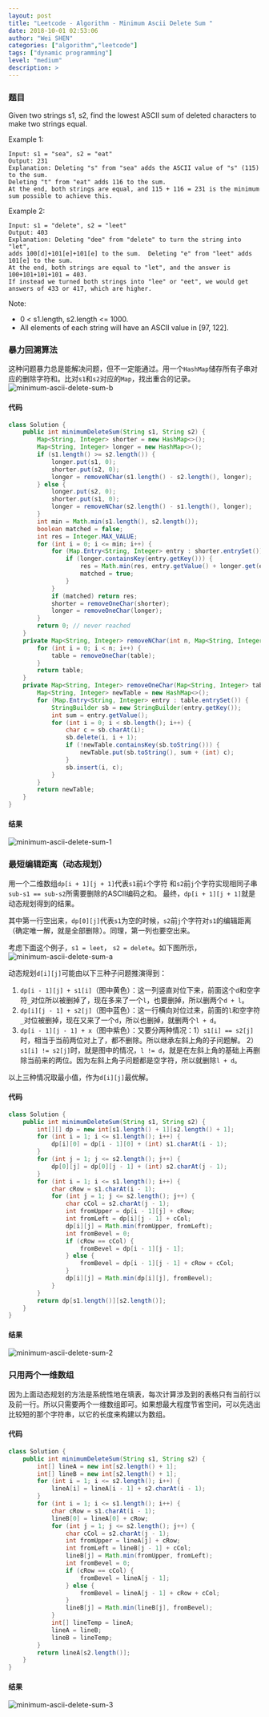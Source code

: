 ```yaml
---
layout: post
title: "Leetcode - Algorithm - Minimum Ascii Delete Sum "
date: 2018-10-01 02:53:06
author: "Wei SHEN"
categories: ["algorithm","leetcode"]
tags: ["dynamic programming"]
level: "medium"
description: >
---
```


### 题目
Given two strings s1, s2, find the lowest ASCII sum of deleted characters to make two strings equal.

Example 1:
```
Input: s1 = "sea", s2 = "eat"
Output: 231
Explanation: Deleting "s" from "sea" adds the ASCII value of "s" (115) to the sum.
Deleting "t" from "eat" adds 116 to the sum.
At the end, both strings are equal, and 115 + 116 = 231 is the minimum sum possible to achieve this.
```

Example 2:
```
Input: s1 = "delete", s2 = "leet"
Output: 403
Explanation: Deleting "dee" from "delete" to turn the string into "let",
adds 100[d]+101[e]+101[e] to the sum.  Deleting "e" from "leet" adds 101[e] to the sum.
At the end, both strings are equal to "let", and the answer is 100+101+101+101 = 403.
If instead we turned both strings into "lee" or "eet", we would get answers of 433 or 417, which are higher.
```

Note:
* 0 < s1.length, s2.length <= 1000.
* All elements of each string will have an ASCII value in [97, 122].


### 暴力回溯算法
这种问题暴力总是能解决问题，但不一定能通过。用一个`HashMap`储存所有子串对应的删除字符和。比对`s1`和`s2`对应的`Map`，找出重合的记录。
![minimum-ascii-delete-sum-b](/images/leetcode/minimum-ascii-delete-sum-b.png)


#### 代码
```java
class Solution {
    public int minimumDeleteSum(String s1, String s2) {
        Map<String, Integer> shorter = new HashMap<>();
        Map<String, Integer> longer = new HashMap<>();
        if (s1.length() >= s2.length()) {
            longer.put(s1, 0);
            shorter.put(s2, 0);
            longer = removeNChar(s1.length() - s2.length(), longer);
        } else {
            longer.put(s2, 0);
            shorter.put(s1, 0);
            longer = removeNChar(s2.length() - s1.length(), longer);
        }
        int min = Math.min(s1.length(), s2.length());
        boolean matched = false;
        int res = Integer.MAX_VALUE;
        for (int i = 0; i <= min; i++) {
            for (Map.Entry<String, Integer> entry : shorter.entrySet()) {
                if (longer.containsKey(entry.getKey())) {
                    res = Math.min(res, entry.getValue() + longer.get(entry.getKey()));
                    matched = true;
                }
            }
            if (matched) return res;
            shorter = removeOneChar(shorter);
            longer = removeOneChar(longer);
        }
        return 0; // never reached
    }
    private Map<String, Integer> removeNChar(int n, Map<String, Integer> table) {
        for (int i = 0; i < n; i++) {
            table = removeOneChar(table);
        }
        return table;
    }
    private Map<String, Integer> removeOneChar(Map<String, Integer> table) {
        Map<String, Integer> newTable = new HashMap<>();
        for (Map.Entry<String, Integer> entry : table.entrySet()) {
            StringBuilder sb = new StringBuilder(entry.getKey());
            int sum = entry.getValue();
            for (int i = 0; i < sb.length(); i++) {
                char c = sb.charAt(i);
                sb.delete(i, i + 1);
                if (!newTable.containsKey(sb.toString())) {
                    newTable.put(sb.toString(), sum + (int) c);
                }
                sb.insert(i, c);
            }
        }
        return newTable;
    }
}
```

#### 结果
![minimum-ascii-delete-sum-1](/images/leetcode/minimum-ascii-delete-sum-1.png)


### 最短编辑距离（动态规划）
用一个二维数组`dp[i + 1][j + 1]`代表`s1`前`i`个字符 和`s2`前`j`个字符实现相同子串`sub-s1 == sub-s2`所需要删除的ASCII编码之和。 最终，`dp[i + 1][j + 1]`就是动态规划得到的结果。

其中第一行空出来，`dp[0][j]`代表`s1`为空的时候，`s2`前`j`个字符对`s1`的编辑距离（确定唯一解，就是全部删除）。同理，第一列也要空出来。

考虑下面这个例子，`s1 = leet`， `s2 = delete`。如下图所示，
![minimum-ascii-delete-sum-a](/images/leetcode/minimum-ascii-delete-sum-a.png)

动态规划`d[i][j]`可能由以下三种子问题推演得到：
1. `dp[i - 1][j] + s1[i]`（图中黄色）：这一列竖直对位下来，前面这个`d`和空字符`_`对位所以被删掉了，现在多来了一个`l`，也要删掉，所以删两个`d + l`。
2. `dp[i][j - 1] + s2[j]`（图中蓝色）：这一行横向对位过来，前面的`l`和空字符`_`对位被删掉，现在又来了一个`d`，所以也删掉，就删两个`l + d`。
3. `dp[i - 1][j - 1] + x`（图中紫色）：又要分两种情况：1）`s1[i] == s2[j]`时，相当于当前两位对上了，都不删除。所以继承左斜上角的子问题解。 2）`s1[i] != s2[j]`时，就是图中的情况，`l != d`，就是在左斜上角的基础上再删除当前来的两位。因为左斜上角子问题都是空字符，所以就删除`l + d`。

以上三种情况取最小值，作为`d[i][j]`最优解。

#### 代码
```java
class Solution {
    public int minimumDeleteSum(String s1, String s2) {
        int[][] dp = new int[s1.length() + 1][s2.length() + 1];
        for (int i = 1; i <= s1.length(); i++) {
            dp[i][0] = dp[i - 1][0] + (int) s1.charAt(i - 1);
        }
        for (int j = 1; j <= s2.length(); j++) {
            dp[0][j] = dp[0][j - 1] + (int) s2.charAt(j - 1);
        }
        for (int i = 1; i <= s1.length(); i++) {
            char cRow = s1.charAt(i - 1);
            for (int j = 1; j <= s2.length(); j++) {
                char cCol = s2.charAt(j - 1);
                int fromUpper = dp[i - 1][j] + cRow;
                int fromLeft = dp[i][j - 1] + cCol;
                dp[i][j] = Math.min(fromUpper, fromLeft);
                int fromBevel = 0;
                if (cRow == cCol) {
                    fromBevel = dp[i - 1][j - 1];
                } else {
                    fromBevel = dp[i - 1][j - 1] + cRow + cCol;
                }
                dp[i][j] = Math.min(dp[i][j], fromBevel);
            }
        }
        return dp[s1.length()][s2.length()];
    }
}
```

#### 结果
![minimum-ascii-delete-sum-2](/images/leetcode/minimum-ascii-delete-sum-2.png)


### 只用两个一维数组
因为上面动态规划的方法是系统性地在填表，每次计算涉及到的表格只有当前行以及前一行。所以只需要两个一维数组即可。如果想最大程度节省空间，可以先选出比较短的那个字符串，以它的长度来构建以为数组。

#### 代码
```java
class Solution {
    public int minimumDeleteSum(String s1, String s2) {
        int[] lineA = new int[s2.length() + 1];
        int[] lineB = new int[s2.length() + 1];
        for (int i = 1; i <= s2.length(); i++) {
            lineA[i] = lineA[i - 1] + s2.charAt(i - 1);
        }
        for (int i = 1; i <= s1.length(); i++) {
            char cRow = s1.charAt(i - 1);
            lineB[0] = lineA[0] + cRow;
            for (int j = 1; j <= s2.length(); j++) {
                char cCol = s2.charAt(j - 1);
                int fromUpper = lineA[j] + cRow;
                int fromLeft = lineB[j - 1] + cCol;
                lineB[j] = Math.min(fromUpper, fromLeft);
                int fromBevel = 0;
                if (cRow == cCol) {
                    fromBevel = lineA[j - 1];
                } else {
                    fromBevel = lineA[j - 1] + cRow + cCol;
                }
                lineB[j] = Math.min(lineB[j], fromBevel);
            }
            int[] lineTemp = lineA;
            lineA = lineB;
            lineB = lineTemp;
        }
        return lineA[s2.length()];
    }
}
```

#### 结果
![minimum-ascii-delete-sum-3](/images/leetcode/minimum-ascii-delete-sum-3.png)
